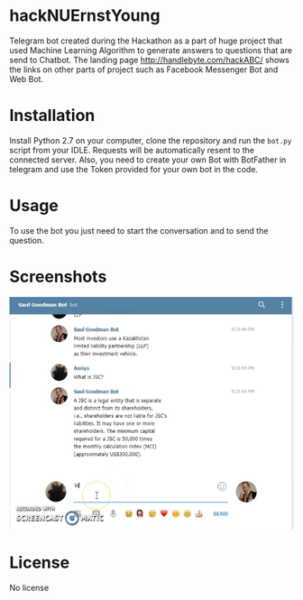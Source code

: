 # hackNUErnstYoung
Telegram bot created during the Hackathon as a part of huge project that used Machine Learning Algorithm to generate answers to questions that are send to Chatbot. The landing page http://handlebyte.com/hackABC/ shows the links on other parts of project such as Facebook Messenger Bot and Web Bot.

# Installation

Install Python 2.7 on your computer, clone the repository and run the `bot.py` script from your IDLE. Requests will be automatically resent to the connected server.
Also, you need to create your own Bot with BotFather in telegram and use the Token provided for your own bot in the code.

# Usage

To use the bot you just need to start the conversation and to send the question.

# Screenshots

![Alt Text](https://github.com/rhcu/hackNUErnstYoung/blob/master/g.gif)

# License

No license

